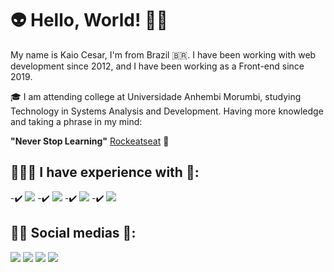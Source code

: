 #  👽 Hello, World! 🖖🏽

My name is Kaio Cesar, I'm from Brazil 🇧🇷. I have been working with web development since 2012, and I have been working as a Front-end since 2019.

🎓 I am attending college at Universidade Anhembi Morumbi, studying Technology in Systems Analysis and Development. Having more knowledge and taking a phrase in my mind:

**"Never Stop Learning"** [Rockeatseat](https://rocketseat.com.br/) 🚀

## 👨🏽‍💻 I have experience with 🧠:

-✔️ <img src="https://img.shields.io/badge/-HTML5-0d1117?logo=html5&logoColor=E34F26&style=for-the-badge" />
-✔️ <img src="https://img.shields.io/badge/-CSS3-0d1117?logo=css3&logoColor=1572B6&style=for-the-badge" />
-✔️ <img src="https://img.shields.io/badge/-JavaScript-0d1117?logo=javascript&logoColor=f7df1e&style=for-the-badge" />
-✔️ <img src="https://img.shields.io/badge/-ReactJS-0d1117?logo=react&logoColor=61DAFB&style=for-the-badge" />

## 🤳🏽 Social medias 🔗:

[<img src="https://img.shields.io/badge/twitter-%231DA1F2.svg?&style=for-the-badge&logo=twitter&logoColor=white" />](https://twitter.com/WolfKaio) [<img src="https://img.shields.io/badge/linkedin-%230077B5.svg?&style=for-the-badge&logo=linkedin&logoColor=white" />](https://www.linkedin.com/in/kaiocesarribeiro/) [<img src = "https://img.shields.io/badge/instagram-%23E4405F.svg?&style=for-the-badge&logo=instagram&logoColor=white">](https://www.instagram.com/kaiowolf/) [<img src = "https://img.shields.io/badge/rockeatseat-%236c4fbb.svg?&style=for-the-badge&logo=rockeatseat&logoColor=white">](https://app.rocketseat.com.br/me/kaio-cesar-ribeiro-de-oliveira-08197)
